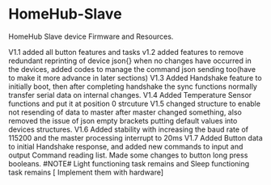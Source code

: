 # HomeHub-Slave
HomeHub Slave device Firmware and Resources.

V1.1 added all button features and tasks
v1.2 added features to remove redundant reprinting of device json{} when no changes have occurred in the devices, added codes to manage the command json sending too(have to make it more advance in later sections)
V1.3 Added Handshake feature to initially boot, then after completing handshake the sync functions normally transfer serial data on internal changes. 
V1.4 Added Temperature Sensor functions and put it at position 0 strcuture 
V1.5 changed structure to enable not resending of data to master after master changed something, also removed the issue of json empty brackets putting default values into devices structures.
V1.6 Added stability with increasing the baud rate of 115200 and the master processing interrupt to 20ms
V1.7 Added Button data to initial Handshake response, and added new commands to input and output Command reading list. Made some changes to button long press booleans.
#NOTE# Light functioning task remains and Sleep functioning task remains [ Implement them with hardware]
